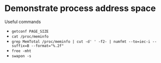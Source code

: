 # Demonstrate process address space

Useful commands

* `getconf PAGE_SIZE`
* `cat /proc/meminfo`
* `grep MemTotal /proc/meminfo | cut -d' ' -f2- | numfmt --to=iec-i --suffix=B --format="%.2f"`
* `free -mht`
* `swapon -s`
